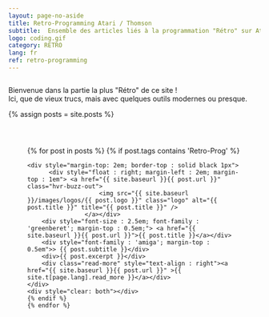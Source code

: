 ```yaml
---
layout: page-no-aside
title: Retro-Programming Atari / Thomson
subtitle:  Ensemble des articles liés à la programmation "Rétro" sur Atari ST, Thomson MO5 et TO8
logo: coding.gif
category: RETRO
lang: fr
ref: retro-programming
---
```


<div class="post">
<div class="entry">
<div class="intro" style="clear :both ; margin-top : 2em">
Bienvenue dans la partie la plus "Rétro" de ce site ! 
<br />
Ici, que de vieux trucs, mais avec quelques outils modernes ou presque.
</div>

{% assign posts = site.posts %}
<div id="left" style="margin : auto; width : 85%">
<div class="posts" style="margin-top : 4em;">
    {% for post in posts %}
    {% if post.tags contains 'Retro-Prog' %}
  
    <div style="margin-top: 2em; border-top : solid black 1px">
          <div style="float : right; margin-left : 2em; margin-top : 1em"> <a href="{{ site.baseurl }}{{ post.url }}" class="hvr-buzz-out">
                        <img src="{{ site.baseurl }}/images/logos/{{ post.logo }}" class="logo"	alt="{{ post.title }}" title="{{ post.title }}" />
                    </a></div>
        <div style="font-size : 2.5em; font-family : 'greenberet'; margin-top : 0.5em;"> <a href="{{ site.baseurl }}{{ post.url }}">{{ post.title }}</a></div>
        <div style="font-family : 'amiga'; margin-top : 0.5em">> {{ post.subtitle }}</div>
        <div>{{ post.excerpt }}</div>  
        <div class="read-more" style="text-align : right"><a href="{{ site.baseurl }}{{ post.url }}" >{{ site.t[page.lang].read_more }}</a></div>
    </div>      
    <div style="clear: both"></div>        
    {% endif %}
    {% endfor %}
</div>
</div>